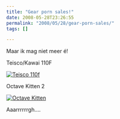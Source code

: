 ```yaml
---
title: "Gear porn sales!"
date: 2008-05-28T23:26:55
permalink: "2008/05/28/gear-porn-sales/"
tags: []

---
```

Maar ik mag niet meer é!

Teisco/Kawai 110F

[![](@images/posts/2008/05/e939_2.jpg "Teisco 110f")](http://cgi.ebay.de/TEISCO-KAWAI-110F-analog-mono-synthesizer-RARE_W0QQitemZ380032138650QQcmdZViewItemQQssPageNameZRSS:B:SRCH:DE:101)

Octave Kitten 2

[![](@images/posts/2008/05/fc91_2.jpg "Octave Kitten")](http://cgi.benl.ebay.be/Octave-Kitten-2-very-rare-Arp-Moog-type-monosynth_W0QQitemZ250252925826QQcmdZViewItemQQssPageNameZRSS:B:SRCH:BE:101)

Aaarrrrrrgh….
